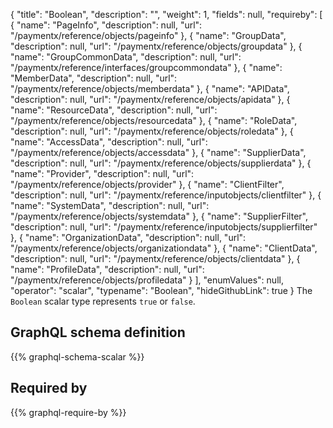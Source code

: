 {
  "title": "Boolean",
  "description": "",
  "weight": 1,
  "fields": null,
  "requireby": [
    {
      "name": "PageInfo",
      "description": null,
      "url": "/paymentx/reference/objects/pageinfo"
    },
    {
      "name": "GroupData",
      "description": null,
      "url": "/paymentx/reference/objects/groupdata"
    },
    {
      "name": "GroupCommonData",
      "description": null,
      "url": "/paymentx/reference/interfaces/groupcommondata"
    },
    {
      "name": "MemberData",
      "description": null,
      "url": "/paymentx/reference/objects/memberdata"
    },
    {
      "name": "APIData",
      "description": null,
      "url": "/paymentx/reference/objects/apidata"
    },
    {
      "name": "ResourceData",
      "description": null,
      "url": "/paymentx/reference/objects/resourcedata"
    },
    {
      "name": "RoleData",
      "description": null,
      "url": "/paymentx/reference/objects/roledata"
    },
    {
      "name": "AccessData",
      "description": null,
      "url": "/paymentx/reference/objects/accessdata"
    },
    {
      "name": "SupplierData",
      "description": null,
      "url": "/paymentx/reference/objects/supplierdata"
    },
    {
      "name": "Provider",
      "description": null,
      "url": "/paymentx/reference/objects/provider"
    },
    {
      "name": "ClientFilter",
      "description": null,
      "url": "/paymentx/reference/inputobjects/clientfilter"
    },
    {
      "name": "SystemData",
      "description": null,
      "url": "/paymentx/reference/objects/systemdata"
    },
    {
      "name": "SupplierFilter",
      "description": null,
      "url": "/paymentx/reference/inputobjects/supplierfilter"
    },
    {
      "name": "OrganizationData",
      "description": null,
      "url": "/paymentx/reference/objects/organizationdata"
    },
    {
      "name": "ClientData",
      "description": null,
      "url": "/paymentx/reference/objects/clientdata"
    },
    {
      "name": "ProfileData",
      "description": null,
      "url": "/paymentx/reference/objects/profiledata"
    }
  ],
  "enumValues": null,
  "operator": "scalar",
  "typename": "Boolean",
  "hideGithubLink": true
}
The `Boolean` scalar type represents `true` or `false`.
## GraphQL schema definition

{{% graphql-schema-scalar %}}

## Required by

{{% graphql-require-by %}}
